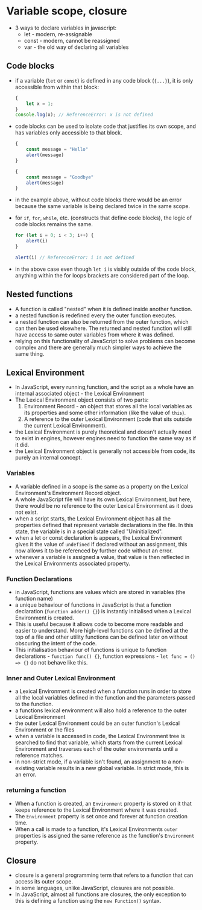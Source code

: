 # Variable scope, closure

-   3 ways to declare variables in javascript:
    -   let - modern, re-assignable
    -   const - modern, cannot be reassigned
    -   var - the old way of declaring all variables

## Code blocks

-   if a variable (`let` or `const`) is defined in any code block (`{...}`), it is only accessible from within that block:
    ```JavaScript
    {
    	let x = 1;
    }
    console.log(x); // ReferenceError: x is not defined
    ```
-   code blocks can be used to isolate code that justifies its own scope, and has variables only accessible to that block.

    ```JavaScript
    {
    	const message = "Hello"
    	alert(message)
    }

    {
    	const message = "Goodbye"
    	alert(message)
    }
    ```

-   in the example above, without code blocks there would be an error because the same variable is being declared twice in the same scope.
-   for `if`, `for`, `while`, etc. (constructs that define code blocks), the logic of code blocks remains the same.

    ```JavaScript
    for (let i = 0; i < 3; i++) {
    	alert(i)
    }

    alert(i) // ReferenceError: i is not defined
    ```

-   in the above case even though `let i` is visibly outside of the code block, anything within the for loops brackets are considered part of the loop.

## Nested functions

-   A function is called "nested" when it is defined inside another function.
-   a nested function is redefined every the outer function executes.
-   a nested function can also be returned from the outer function, which can then be used elsewhere. The returned and nested function will still have access to same outer variables from where it was defined.
-   relying on this functionality of JavaScript to solve problems can become complex and there are generally much simpler ways to achieve the same thing.

## Lexical Environment

-   In JavaScript, every running,function, and the script as a whole have an internal associated object - the Lexical Environment
-   The Lexical Environment object consists of two parts:
    1. Environment Record - an object that stores all the local variables as its properties and some other information (like the value of `this`).
    2. A reference to the outer Lexical Environment (code that sits outside the current Lexical Environment).
-   the Lexical Environment is purely theoretical and doesn't actually need to exist in engines, however engines need to function the same way as if it did.
-   the Lexical Environment object is generally not accessible from code, its purely an internal concept.

### Variables

-   A variable defined in a scope is the same as a property on the Lexical Environment's Environment Record object.
-   A whole JavaScript file will have its own Lexical Environment, but here, there would be no reference to the outer Lexical Environment as it does not exist.
-   when a script starts, the Lexical Environment object has all the properties defined that represent variable declarations in the file. In this state, the variable is in a special state called "Uninitialized".
-   when a let or const declaration is appears, the Lexical Environment gives it the value of `undefined` if declared without an assignment, this now allows it to be referenced by further code without an error.
-   whenever a variable is assigned a value, that value is then reflected in the Lexical Environments associated property.

### Function Declarations

-   in JavaScript, functions are values which are stored in variables (the function name)
-   a unique behaviour of functions in JavaScript is that a function declaration (`function adder() {}`) is instantly initialised when a Lexical Environment is created.
-   This is useful because it allows code to become more readable and easier to understand. More high-level functions can be defined at the top of a file and other utility functions can be defined later on without obscuring the intent of the code.
-   This initialisation behaviour of functions is unique to function declarations - `function func() {}`, function expressions - `let func = () => {}` do not behave like this.

### Inner and Outer Lexical Environment

-   a Lexical Environment is created when a function runs in order to store all the local variables defined in the function and the parameters passed to the function.
-   a functions lexical environment will also hold a reference to the outer Lexical Environment
-   the outer Lexical Environment could be an outer function's Lexical Environment or the files
-   when a variable is accessed in code, the Lexical Environment tree is searched to find that variable, which starts from the current Lexical Environment and traverses each of the outer environments until a reference matches.
-   in non-strict mode, if a variable isn't found, an assignment to a non-existing variable results in a new global variable. In strict mode, this is an error.

### returning a function

-   When a function is created, an `Environment` property is stored on it that keeps reference to the Lexical Environment where it was created.
-   The `Environment` property is set once and forever at function creation time.
-   When a call is made to a function, it's Lexical Environments `outer` properties is assigned the same reference as the function's `Environment` property.

## Closure

-   closure is a general programming term that refers to a function that can access its outer scope.
-   In some languages, unlike JavaScript, closures are not possible.
-   In JavaScript, almost all functions are closures, the only exception to this is defining a function using the `new Function()` syntax.
